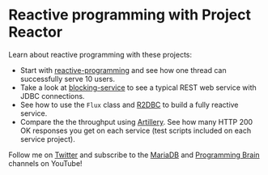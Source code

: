 # Reactive programming with Project Reactor

Learn about reactive programming with these projects:

 - Start with [reactive-programming](/reactive-programming) and see how one thread can successfully serve 10 users.
 - Take a look at [blocking-service](/blocking-service) to see a typical REST web service with JDBC connections.
 - See how to use the `Flux` class and [R2DBC](https://r2dbc.io/) to build a fully reactive service.
 - Compare the the throughput using [Artillery](https://www.artillery.io/). See how many HTTP 200 OK responses you get on each service (test scripts included on each service project).
 
 Follow me on [Twitter](https://twitter.com/alejandro_du) and subscribe to the [MariaDB](https://www.youtube.com/mariadb) and [Programming Brain](https://www.youtube.com/user/jaal2000) channels on YouTube!
